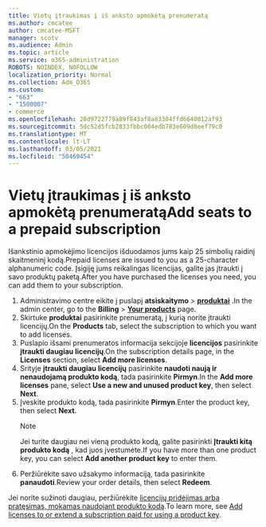 ```yaml
---
title: Vietų įtraukimas į iš anksto apmokėtą prenumeratą
ms.author: cmcatee
author: cmcatee-MSFT
manager: scotv
ms.audience: Admin
ms.topic: article
ms.service: o365-administration
ROBOTS: NOINDEX, NOFOLLOW
localization_priority: Normal
ms.collection: Adm_O365
ms.custom:
- "663"
- "1500007"
- commerce
ms.openlocfilehash: 28d9722779a89f843af8a83304ffd6640012af93
ms.sourcegitcommit: 5dc52d5fcb2833fbbc064edb783e609d8eef79c0
ms.translationtype: MT
ms.contentlocale: lt-LT
ms.lasthandoff: 03/05/2021
ms.locfileid: "50469454"
---
```

# <a name="add-seats-to-a-prepaid-subscription"></a><span data-ttu-id="4da98-102">Vietų įtraukimas į iš anksto apmokėtą prenumeratą</span><span class="sxs-lookup"><span data-stu-id="4da98-102">Add seats to a prepaid subscription</span></span>

<span data-ttu-id="4da98-103">Išankstinio apmokėjimo licencijos išduodamos jums kaip 25 simbolių raidinį skaitmeninį kodą.</span><span class="sxs-lookup"><span data-stu-id="4da98-103">Prepaid licenses are issued to you as a 25-character alphanumeric code.</span></span> <span data-ttu-id="4da98-104">Įsigiję jums reikalingas licencijas, galite jas įtraukti į savo produktų paketą.</span><span class="sxs-lookup"><span data-stu-id="4da98-104">After you have purchased the licenses you need, you can add them to your subscription.</span></span>

1. <span data-ttu-id="4da98-105">Administravimo centre eikite į puslapį **atsiskaitymo**  >  **[produktai](https://go.microsoft.com/fwlink/p/?linkid=842054)** .</span><span class="sxs-lookup"><span data-stu-id="4da98-105">In the admin center, go to the **Billing** > **[Your products](https://go.microsoft.com/fwlink/p/?linkid=842054)** page.</span></span>
2. <span data-ttu-id="4da98-106">Skirtuke **produktai** pasirinkite prenumeratą, į kurią norite įtraukti licencijų.</span><span class="sxs-lookup"><span data-stu-id="4da98-106">On the **Products** tab, select the subscription to which you want to add licenses.</span></span>
3. <span data-ttu-id="4da98-107">Puslapio išsami prenumeratos informacija sekcijoje **licencijos** pasirinkite **įtraukti daugiau licencijų**.</span><span class="sxs-lookup"><span data-stu-id="4da98-107">On the subscription details page, in the **Licenses** section, select **Add more licenses**.</span></span>
4. <span data-ttu-id="4da98-108">Srityje **įtraukti daugiau licencijų** pasirinkite **naudoti naują ir nenaudojamą produkto kodą**, tada pasirinkite **Pirmyn**.</span><span class="sxs-lookup"><span data-stu-id="4da98-108">In the **Add more licenses** pane, select **Use a new and unused product key**, then select **Next**.</span></span>
5. <span data-ttu-id="4da98-109">Įveskite produkto kodą, tada pasirinkite **Pirmyn**.</span><span class="sxs-lookup"><span data-stu-id="4da98-109">Enter the product key, then select **Next**.</span></span>
    > [!NOTE]
    > <span data-ttu-id="4da98-110">Jei turite daugiau nei vieną produkto kodą, galite pasirinkti **Įtraukti kitą produkto kodą** , kad juos įvestumėte.</span><span class="sxs-lookup"><span data-stu-id="4da98-110">If you have more than one product key, you can select **Add another product key** to enter them.</span></span>
6. <span data-ttu-id="4da98-111">Peržiūrėkite savo užsakymo informaciją, tada pasirinkite **panaudoti**.</span><span class="sxs-lookup"><span data-stu-id="4da98-111">Review your order details, then select **Redeem**.</span></span>

<span data-ttu-id="4da98-112">Jei norite sužinoti daugiau, peržiūrėkite [licencijų pridėjimas arba pratęsimas, mokamas naudojant produkto kodą](https://docs.microsoft.com/microsoft-365/commerce/licenses/add-licenses-using-product-key).</span><span class="sxs-lookup"><span data-stu-id="4da98-112">To learn more, see [Add licenses to or extend a subscription paid for using a product key](https://docs.microsoft.com/microsoft-365/commerce/licenses/add-licenses-using-product-key).</span></span>